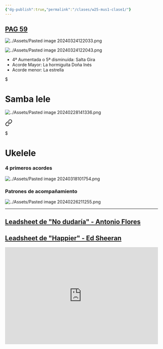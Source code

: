 ```yaml
---
{"dg-publish":true,"permalink":"/clases/w25-mus1-clase1/"}
---
```




<div class=slide>

## [PAG 59](https://www.blinklearning.com/v/1710168887/theme_tmpux/launch.php?theme=tmpux#activity/4239478/65132326/421303510)

</div>
<div class=slide>

![../Assets/Pasted image 20240324122033.png](/img/user/Assets/Pasted%20image%2020240324122033.png)

</div>

<div class=slide>

![../Assets/Pasted image 20240324122043.png](/img/user/Assets/Pasted%20image%2020240324122043.png)

</div>
<div class=slide>

- 4ª Aumentada o 5ª disminuída: Salta Gira
- Acorde Mayor: La hormiguita Doña Inés
- Acorde menor: La estrella

</div>
<div class="slide">


<div class="transclusion internal-embed is-loaded"><div class="markdown-embed">

$<div class="markdown-embed-title">

# Samba lele

</div>




![../Assets/Pasted image 20240228141336.png](/img/user/Assets/Pasted%20image%2020240228141336.png)


</div></div>


</div>
<div class="slide">


<div class="transclusion internal-embed is-loaded"><a class="markdown-embed-link" href="/recursos/ukelele/#4-primeros-acordes" aria-label="Open link"><svg xmlns="http://www.w3.org/2000/svg" width="24" height="24" viewBox="0 0 24 24" fill="none" stroke="currentColor" stroke-width="2" stroke-linecap="round" stroke-linejoin="round" class="svg-icon lucide-link"><path d="M10 13a5 5 0 0 0 7.54.54l3-3a5 5 0 0 0-7.07-7.07l-1.72 1.71"></path><path d="M14 11a5 5 0 0 0-7.54-.54l-3 3a5 5 0 0 0 7.07 7.07l1.71-1.71"></path></svg></a><div class="markdown-embed">

$<div class="markdown-embed-title">

# Ukelele

</div>


### 4 primeros acordes

![../Assets/Pasted image 20240318101754.png](/img/user/Assets/Pasted%20image%2020240318101754.png)



</div></div>


</div>
<div class="slide">


<div class="transclusion internal-embed is-loaded"><div class="markdown-embed">



### Patrones de acompañamiento

![../Assets/Pasted image 20240226211255.png](/img/user/Assets/Pasted%20image%2020240226211255.png)

---


</div></div>


</div>
<div class="slide">

## [Leadsheet de "No dudaría" - Antonio Flores](https://tabs.ultimate-guitar.com/tab/antonio-flores/no-dudaria-chords-1428829)

</div>
<div class="slide">

## [Leadsheet de "Happier" - Ed Sheeran](https://tabs.ultimate-guitar.com/tab/ed-sheeran/happier-chords-1956585)

</div>
<div class="slide">

<iframe src="https://www.soundslice.com/slices/nrpYc/embed-channelpost/" width="100%" height="320" frameBorder="0"></iframe>

</div>


